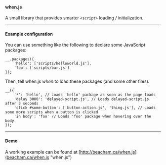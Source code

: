 #### when.js

A small library that provides smarter `<script>` loading / initialization.

***

#### Example configuration

You can use something like the following to declare some JavaScript packages:

	__.packages({
		'hello': ['scripts/helloworld.js'],
		'foo': ['scripts/bar.js']
	});

Then, tell when.js *when* to load these packages (and some other files):

	__({
		'*': 'hello', // Loads 'hello' package as soon as the page loads
		'delay 3000': 'delayed-script.js', // Loads delayed-script.js after 3 seconds
		'click #some-button': ['button-action.js', 'thing.js'], // Loads some more scripts when a button is clicked
		'in body': 'foo' // Loads 'foo' package when hovering over the body
	});

***

#### Demo

A working example can be found at [http://beacham.ca/when.js](beacham.ca/when.js "when.js")
